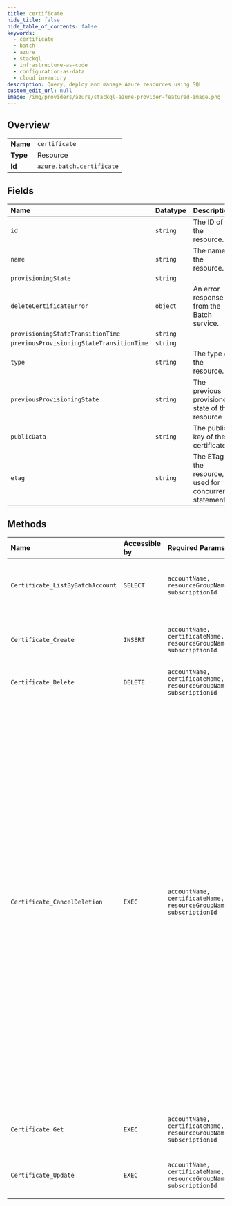 ```yaml
---
title: certificate
hide_title: false
hide_table_of_contents: false
keywords:
  - certificate
  - batch
  - azure    
  - stackql
  - infrastructure-as-code
  - configuration-as-data
  - cloud inventory
description: Query, deploy and manage Azure resources using SQL
custom_edit_url: null
image: /img/providers/azure/stackql-azure-provider-featured-image.png
---
```

  
    

## Overview
<table><tbody>
<tr><td><b>Name</b></td><td><code>certificate</code></td></tr>
<tr><td><b>Type</b></td><td>Resource</td></tr>
<tr><td><b>Id</b></td><td><code>azure.batch.certificate</code></td></tr>
</tbody></table>

## Fields
| Name | Datatype | Description |
|:-----|:---------|:------------|
| `id` | `string` | The ID of the resource. |
| `name` | `string` | The name of the resource. |
| `provisioningState` | `string` |  |
| `deleteCertificateError` | `object` | An error response from the Batch service. |
| `provisioningStateTransitionTime` | `string` |  |
| `previousProvisioningStateTransitionTime` | `string` |  |
| `type` | `string` | The type of the resource. |
| `previousProvisioningState` | `string` | The previous provisioned state of the resource |
| `publicData` | `string` | The public key of the certificate. |
| `etag` | `string` | The ETag of the resource, used for concurrency statements. |
## Methods
| Name | Accessible by | Required Params | Description |
|:-----|:--------------|:----------------|:------------|
| `Certificate_ListByBatchAccount` | `SELECT` | `accountName, resourceGroupName, subscriptionId` | Lists all of the certificates in the specified account. |
| `Certificate_Create` | `INSERT` | `accountName, certificateName, resourceGroupName, subscriptionId` | Creates a new certificate inside the specified account. |
| `Certificate_Delete` | `DELETE` | `accountName, certificateName, resourceGroupName, subscriptionId` | Deletes the specified certificate. |
| `Certificate_CancelDeletion` | `EXEC` | `accountName, certificateName, resourceGroupName, subscriptionId` | If you try to delete a certificate that is being used by a pool or compute node, the status of the certificate changes to deleteFailed. If you decide that you want to continue using the certificate, you can use this operation to set the status of the certificate back to active. If you intend to delete the certificate, you do not need to run this operation after the deletion failed. You must make sure that the certificate is not being used by any resources, and then you can try again to delete the certificate. |
| `Certificate_Get` | `EXEC` | `accountName, certificateName, resourceGroupName, subscriptionId` | Gets information about the specified certificate. |
| `Certificate_Update` | `EXEC` | `accountName, certificateName, resourceGroupName, subscriptionId` | Updates the properties of an existing certificate. |
